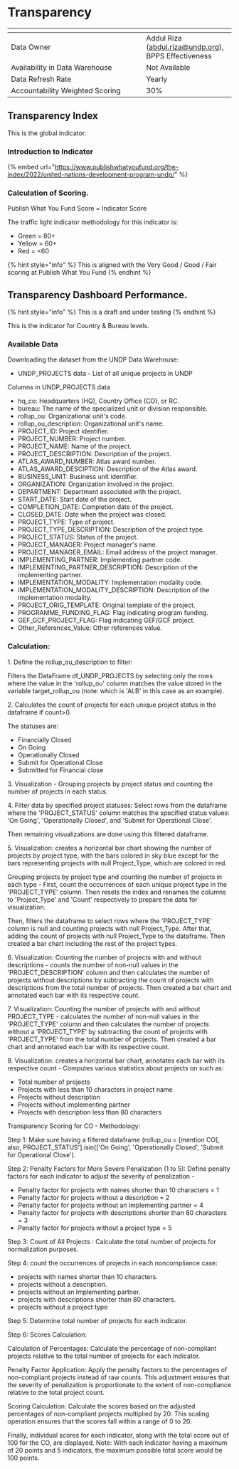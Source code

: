 # Transparency

<table data-header-hidden><thead><tr><th width="288"></th><th></th></tr></thead><tbody><tr><td>Data Owner</td><td>Addul Riza (<a href="mailto:abdul.riza@undp.org">abdul.riza@undp.org</a>), BPPS Effectiveness</td></tr><tr><td>Availability in Data Warehouse</td><td>Not Available</td></tr><tr><td>Data Refresh Rate</td><td>Yearly</td></tr><tr><td>Accountability Weighted Scoring</td><td>30%</td></tr></tbody></table>

## Transparency Index

This is the global indicator.&#x20;

### Introduction to Indicator

{% embed url="https://www.publishwhatyoufund.org/the-index/2022/united-nations-development-program-undp/" %}

### Calculation of Scoring.

Publish What You Fund Score = Indicator Score

The traffic light indicator methodology for this indicator is:

* Green = 80+
* Yellow = 60+
* Red = <60

{% hint style="info" %}
This is aligned with the Very Good / Good / Fair scoring at Publish What You Fund
{% endhint %}



## Transparency Dashboard Performance.

{% hint style="info" %}
This is a draft and under testing
{% endhint %}

This is the indicator for Country & Bureau levels.&#x20;

### Available Data&#x20;

Downloading the dataset from the UNDP Data Warehouse:&#x20;

&#x20;

* UNDP\_PROJECTS data - List of all unique projects in UNDP&#x20;

&#x20;

Columns in UNDP\_PROJECTS data&#x20;

* hq\_co: Headquarters (HQ), Country Office (CO), or RC.&#x20;
* bureau: The name of the specialized unit or division responsible.&#x20;
* rollup\_ou: Organizational unit's code.&#x20;
* rollup\_ou\_description: Organizational unit's name.&#x20;
* PROJECT\_ID: Project identifier.&#x20;
* PROJECT\_NUMBER: Project number.&#x20;
* PROJECT\_NAME: Name of the project.&#x20;
* PROJECT\_DESCRIPTION: Description of the project.&#x20;
* ATLAS\_AWARD\_NUMBER: Atlas award number.&#x20;
* ATLAS\_AWARD\_DESCIPTION: Description of the Atlas award.&#x20;
* BUSINESS\_UNIT: Business unit identifier.&#x20;
* ORGANIZATION: Organization involved in the project.&#x20;
* DEPARTMENT: Department associated with the project.&#x20;
* START\_DATE: Start date of the project.&#x20;
* COMPLETION\_DATE: Completion date of the project.&#x20;
* CLOSED\_DATE: Date when the project was closed.&#x20;
* PROJECT\_TYPE: Type of project.&#x20;
* PROJECT\_TYPE\_DESCRIPTION: Description of the project type.&#x20;
* PROJECT\_STATUS: Status of the project.&#x20;
* PROJECT\_MANAGER: Project manager's name.&#x20;
* PROJECT\_MANAGER\_EMAIL: Email address of the project manager.&#x20;
* IMPLEMENTING\_PARTNER: Implementing partner code.&#x20;
* IMPLEMENTING\_PARTNER\_DESCRIPTION: Description of the implementing partner.&#x20;
* IMPLEMENTATION\_MODALITY: Implementation modality code.&#x20;
* IMPLEMENTATION\_MODALITY\_DESCRIPTION: Description of the implementation modality.&#x20;
* PROJECT\_ORIG\_TEMPLATE: Original template of the project.&#x20;
* PROGRAMME\_FUNDING\_FLAG: Flag indicating program funding.&#x20;
* GEF\_GCF\_PROJECT\_FLAG: Flag indicating GEF/GCF project.&#x20;
* Other\_References\_Value: Other references value.&#x20;

&#x20;

&#x20;

### Calculation: &#x20;

1\. Define the rollup\_ou\_description to filter: &#x20;

Filters the DataFrame df\_UNDP\_PROJECTS by selecting only the rows where the value in the 'rollup\_ou' column matches the value stored in the variable target\_rollup\_ou (note: which is 'ALB' in this case as an example).&#x20;

&#x20;

2\. Calculates the count of projects for each unique project status in the dataframe if count>0.&#x20;

The statuses are:&#x20;

* Financially Closed&#x20;
* On Going&#x20;
* Operationally Closed&#x20;
* Submit for Operational Close &#x20;
* Submitted for Financial close&#x20;

3\. Visualization - Grouping projects by project status and counting the number of projects in each status.&#x20;

&#x20;

4\. Filter data by specified project statuses: Select rows from the dataframe where the 'PROJECT\_STATUS' column matches the specified status values: 'On Going', 'Operationally Closed', and 'Submit for Operational Close'.&#x20;

&#x20;

Then remaining visualizations are done using this filtered dataframe.&#x20;

&#x20;

5\. Visualization: creates a horizontal bar chart showing the number of projects by project type, with the bars colored in sky blue except for the bars representing projects with null Project\_Type, which are colored in red.&#x20;

Grouping projects by project type and counting the number of projects in each type - First, count the occurrences of each unique project type in the 'PROJECT\_TYPE' column. Then resets the index and renames the columns to 'Project\_Type' and 'Count' respectively to prepare the data for visualization. &#x20;

Then, filters the dataframe to select rows where the 'PROJECT\_TYPE' column is null and counting projects with null Project\_Type. After that, adding the count of projects with null Project\_Type to the dataframe. Then created a bar chart including the rest of the project types.&#x20;

&#x20;

6\. Visualization: Counting the number of projects with and without descriptions - counts the number of non-null values in the 'PROJECT\_DESCRIPTION' column and then calculates the number of projects without descriptions by subtracting the count of projects with descriptions from the total number of projects. Then created a bar chart and annotated each bar with its respective count.&#x20;

&#x20;

7\. Visualization: Counting the number of projects with and without PROJECT\_TYPE - calculates the number of non-null values in the 'PROJECT\_TYPE' column and then calculates the number of projects without a 'PROJECT\_TYPE' by subtracting the count of projects with 'PROJECT\_TYPE' from the total number of projects. Then created a bar chart and annotated each bar with its respective count.&#x20;

&#x20;

8\. Visualization: creates a horizontal bar chart, annotates each bar with its respective count - Computes various statistics about projects on such as:&#x20;

* Total number of projects&#x20;
* Projects with less than 10 characters in project name&#x20;
* Projects without description&#x20;
* Projects without implementing partner&#x20;
* Projects with description less than 80 characters&#x20;

&#x20;

Transparency Scoring for CO - Methodology:&#x20;

Step 1: Make sure having a filtered dataframe (rollup\_ou = \[mention CO], also, PROJECT\_STATUS'].isin(\['On Going', 'Operationally Closed', 'Submit for Operational Close').&#x20;

Step 2: Penalty Factors for More Severe Penalization (1 to 5): Define penalty factors for each indicator to adjust the severity of penalization - &#x20;

* Penalty factor for projects with names shorter than 10 characters = 1&#x20;
* Penalty factor for projects without a description = 2&#x20;
* Penalty factor for projects without an implementing partner = 4&#x20;
* Penalty factor for projects with descriptions shorter than 80 characters = 3&#x20;
* Penalty factor for projects without a project type = 5&#x20;

Step 3: Count of All Projects : Calculate the total number of projects for normalization purposes.&#x20;

Step 4: count the occurrences of projects in each noncompliance case:&#x20;

* projects with names shorter than 10 characters.&#x20;
* projects without a description.&#x20;
* projects without an implementing partner.&#x20;
* projects with descriptions shorter than 80 characters.&#x20;
* projects without a project type&#x20;

Step 5: Determine total number of projects for each indicator.&#x20;

Step 6: Scores Calculation:&#x20;

Calculation of Percentages: Calculate the percentage of non-compliant projects relative to the total number of projects for each indicator.&#x20;

Penalty Factor Application: Apply the penalty factors to the percentages of non-compliant projects instead of raw counts. This adjustment ensures that the severity of penalization is proportionate to the extent of non-compliance relative to the total project count.&#x20;

Scoring Calculation: Calculate the scores based on the adjusted percentages of non-compliant projects multiplied by 20. This scaling operation ensures that the scores fall within a range of 0 to 20.&#x20;

Finally, individual scores for each indicator, along with the total score out of 100 for the CO, are displayed. Note: With each indicator having a maximum of 20 points and 5 indicators, the maximum possible total score would be 100 points.&#x20;
